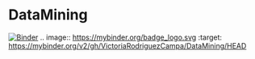 # DataMining
[![Binder](https://mybinder.org/badge_logo.svg)](https://mybinder.org/v2/gh/VictoriaRodriguezCampa/DataMining/HEAD)
.. image:: https://mybinder.org/badge_logo.svg
 :target: https://mybinder.org/v2/gh/VictoriaRodriguezCampa/DataMining/HEAD
